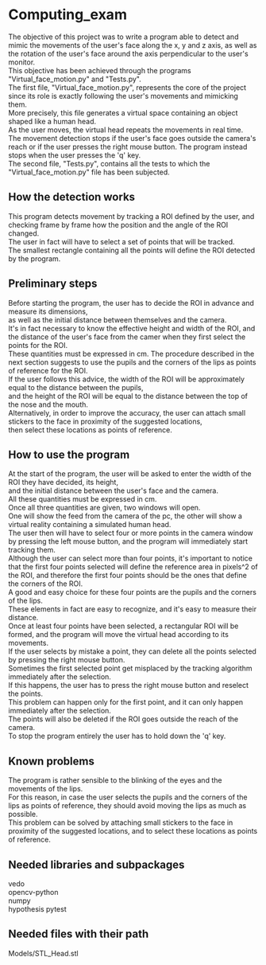 # Computing_exam

The objective of this project was to write a program able to detect and mimic
the movements of the user's face along the x, y and z axis,
as well as the rotation of the user's face around the axis perpendicular
to the user's monitor.  
This objective has been achieved through the programs "Virtual_face_motion.py"
and "Tests.py".  
The first file, "Virtual_face_motion.py", represents the core of the project
since its role is exactly following the user's movements and mimicking them.  
More precisely, this file generates a virtual space containing an
object shaped like a human head.  
As the user moves, the virtual head repeats the movements in real time.  
The movement detection stops if the user's face goes outside the camera's reach
or if the user presses the right mouse button.
The program instead stops when the user presses the 'q' key.  
The second file, "Tests.py", contains all the tests to which the
"Virtual_face_motion.py" file has been subjected.  

How the detection works
-----------------------
This program detects movement by tracking a ROI defined by the user, and checking frame by frame how the position and the angle of the ROI changed.  
The user in fact will have to select a set of points that will be tracked.  
The smallest rectangle containing all the points will define the ROI detected by the program.  

Preliminary steps
-----------------
Before starting the program, the user has to decide the ROI in advance and measure its dimensions,  
as well as the initial distance between themselves and the camera.  
It's in fact necessary to know the effective height and width of the ROI,
and the distance of the user's face from the camer when they first select the points for the ROI.  
These quantities must be expressed in cm.
The procedure described in the next section suggests to use the pupils and the corners of the lips as points of reference for the ROI.  
If the user follows this advice, the width of the ROI will be approximately equal to the distance between the pupils,  
and the height of the ROI will be equal to the distance between the top of the nose and the mouth.  
Alternatively, in order to improve the accuracy, the user can attach small stickers to the face in proximity of the suggested locations,  
then select these locations as points of reference.  


How to use the program  
----------------------  
At the start of the program, the user will be asked to enter the width of the ROI they have decided, its height,  
and the initial distance between the user's face and the camera.  
All these quantities must be expressed in cm.  
Once all three quantities are given, two windows will open.  
One will show the feed from the camera of the pc, the other will show a virtual reality containing a simulated human head.   
The user then will have to select four or more points in the camera window by pressing the left mouse button,
and the program will immediately start tracking them.  
Although the user can select more than four points, it's important to notice that the first four points selected will
define the reference area in pixels^2 of the ROI, and therefore the first four points should be the ones that define the corners of the ROI.  
A good and easy choice for these four points are the pupils and the corners of the lips.  
These elements in fact are easy to recognize, and it's easy to measure their distance.  
Once at least four points have been selected, a rectangular ROI will be formed, and the program will
move the virtual head according to its movements.  
If the user selects by mistake a point, they can delete all the points selected by pressing the right mouse button.  
Sometimes the first selected point get misplaced by the tracking algorithm immediately after the selection.  
If this happens, the user has to press the right mouse button and reselect the points.  
This problem can happen only for the first point, and it can only happen immediately after the selection.  
The points will also be deleted if the ROI goes outside the reach of the camera.  
To stop the program entirely the user has to hold down the 'q' key.  

Known problems
--------------
The program is rather sensible to the blinking of the eyes and the movements of the lips.  
For this reason, in case the user selects the pupils
and the corners of the lips as points of reference,
they should avoid moving the lips as much as possible.  
This problem can be solved by attaching small stickers
to the face in proximity of the suggested locations,
and to select these locations as points of reference.  

Needed libraries and subpackages
--------------------------------
vedo  
opencv-python  
numpy  
hypothesis
pytest

Needed files with their path
----------------------------
Models/STL_Head.stl
